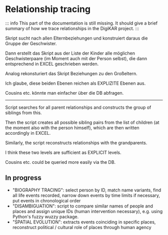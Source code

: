 # Relationship tracing

::: info
This part of the documentation is still missing. It should give a brief summary of how we trace relationships in the DigiKAR project.
:::

Skript sucht nach allen Elternbeziehungen und konstruiert daraus die Gruppe der Geschwister.

Dann erstellt das Skript aus der Liste der Kinder alle möglichen Geschwisterpaare (im Moment auch mit der Person selbst), die dann entsprechend in EXCEL geschrieben werden.

Analog rekonsturiert das Skript Beziehungen zu den Großeltern.

Ich glaube, diese beiden Ebenen reichen als EXPLIZITE Ebenen aus.

Cousins etc. könnte man einfacher über die DB abfragen.

---

Script searches for all parent relationships and constructs the group of siblings from this.

Then the script creates all possible sibling pairs from the list of children (at the moment also with the person himself), which are then written accordingly in EXCEL.

Similarly, the script reconstructs relationships with the grandparents.

I think these two levels are sufficient as EXPLICIT levels.

Cousins etc. could be queried more easily via the DB.

## In progress

- "BIOGRAPHY TRACING": select person by ID, match name variants, find all life events recorded, narrow down events by time limits if necessary, put events in chronological order
- "DISAMBIGUATION": script to compare similar names of people and places and assign unique IDs (human intervention necessary), e.g. using Python's fuzzy wuzzy package.
- "SPATIAL EVOLUTION": extracts events coinciding in specific places, reconstruct political / cultural role of places through human agency
